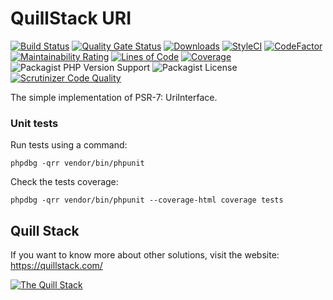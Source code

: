 # QuillStack URI

[![Build Status](https://travis-ci.org/quillstack/uri.svg?branch=main)](https://travis-ci.org/quillstack/uri)
[![Quality Gate Status](https://sonarcloud.io/api/project_badges/measure?project=quillstack_uri&metric=alert_status)](https://sonarcloud.io/dashboard?id=quillstack_uri)
[![Downloads](https://img.shields.io/packagist/dt/quillstack/uri.svg)](https://packagist.org/packages/quillstack/uri)
[![StyleCI](https://github.styleci.io/repos/301097623/shield?branch=main)](https://github.styleci.io/repos/301097623?branch=main)
[![CodeFactor](https://www.codefactor.io/repository/github/quillstack/uri/badge)](https://www.codefactor.io/repository/github/quillstack/uri)
[![Maintainability Rating](https://sonarcloud.io/api/project_badges/measure?project=quillstack_uri&metric=sqale_rating)](https://sonarcloud.io/dashboard?id=quillstack_uri)
[![Lines of Code](https://sonarcloud.io/api/project_badges/measure?project=quillstack_uri&metric=ncloc)](https://sonarcloud.io/dashboard?id=quillstack_uri)
[![Coverage](https://sonarcloud.io/api/project_badges/measure?project=quillstack_uri&metric=coverage)](https://sonarcloud.io/dashboard?id=quillstack_uri)
![Packagist PHP Version Support](https://img.shields.io/packagist/php-v/quillstack/uri)
![Packagist License](https://img.shields.io/packagist/l/quillstack/uri)
[![Scrutinizer Code Quality](https://scrutinizer-ci.com/g/quillstack/uri/badges/quality-score.png?b=main)](https://scrutinizer-ci.com/g/quillstack/uri/?branch=main)

The simple implementation of PSR-7: UriInterface.

### Unit tests

Run tests using a command:

```
phpdbg -qrr vendor/bin/phpunit
```

Check the tests coverage:

```
phpdbg -qrr vendor/bin/phpunit --coverage-html coverage tests
```

## Quill Stack

If you want to know more about other solutions, visit the website: \
https://quillstack.com/ 

[![The Quill Stack](http://quillstack.com/quillstack.png)](https://quillstack.com/)
